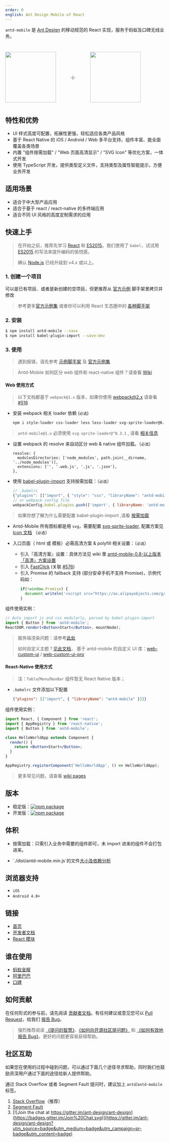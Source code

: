 ```yaml
---
order: 0
english: Ant Design Mobile of React
---
```


`antd-mobile` 是 [Ant Design](http://ant.design) 的移动规范的 React 实现，服务于蚂蚁及口碑无线业务。

<div class="pic-plus">
  <img width="160" src="https://zos.alipayobjects.com/rmsportal/wIjMDnsrDoPPcIV.png">
  <span>+</span>
  <img width="160" src="https://t.alipayobjects.com/images/rmsweb/T16xRhXkxbXXXXXXXX.svg">
</div>

<style>
.pic-plus > * {
  display: inline-block;
  vertical-align: middle;
}
.pic-plus {
  margin: 40px 0;
}
.pic-plus span {
  font-size: 30px;
  color: #aaa;
  margin: 0 40px;
}
</style>

## 特性和优势

- UI 样式高度可配置，拓展性更强，轻松适应各类产品风格
- 基于 React Native 的 iOS / Android / Web 多平台支持，组件丰富、能全面覆盖各类场景
- 内置 "组件按需加载" / "Web 页面高清显示" / "SVG Icon" 等优化方案，一体式开发
- 使用 TypeScript 开发，提供类型定义文件，支持类型及属性智能提示，方便业务开发

## 适用场景

- 适合于中大型产品应用
- 适合于基于 react / react-native 的多终端应用
- 适合不同 UI 风格的高度定制需求的应用

## 快速上手

> 在开始之前，推荐先学习 [React](http://facebook.github.io/react/) 和 [ES2015](http://babeljs.io/docs/learn-es2015/)。我们使用了 `babel`，试试用 [ES2015](http://babeljs.io/blog/2015/06/07/react-on-es6-plus) 的写法来提升编码的愉悦感。
>
> 确认 [Node.js](https://nodejs.org/en/) 已经升级到 v4.x 或以上。

### 1. 创建一个项目

可以是已有项目、或者是新创建的空项目，但更推荐从 [官方示例](https://github.com/ant-design/antd-mobile-samples/tree/master/rn-web) 脚手架里拷贝并修改

> 参考更多[官方示例集](https://github.com/ant-design/antd-mobile-samples)
> 或者你可以利用 React 生态圈中的 [各种脚手架](https://github.com/enaqx/awesome-react#boilerplates)

### 2. 安装

```bash
$ npm install antd-mobile --save
$ npm install babel-plugin-import --save-dev
```

### 3. 使用

> 遇到报错，请先参考 [示例脚手架](https://github.com/ant-design/ant-design-mobile/issues/56) 及 [官方示例集](https://github.com/ant-design/antd-mobile-samples)

> Antd-Mobile 如何区分 web 组件和 react-native 组件？请查看 [Wiki](https://github.com/ant-design/ant-design-mobile/wiki/How-antd-mobile-deal-with-web-and-react-native-code-%3F)

#### Web 使用方式

> 以下文档都基于 `webpack@1.x` 版本，如果你使用 webpack@2.x 请查看 [#516](https://github.com/ant-design/ant-design-mobile/issues/516#issuecomment-293632772)

- 安装 webpack 相关 loader 依赖 (`必选`)

  ```bash
  npm i style-loader css-loader less less-loader svg-sprite-loader@0.3.1 --save-dev
  ```

> `antd-mobile@1.x` 必须使用 `svg-sprite-loader@^0.3.1` , 请看 [相关信息](https://mobile.ant.design/changelog-cn#1.2.0)

- 设置 webpack 的 resolve 来自动区分 web & native 组件加载。（`必选`）

  ```
  resolve: {
    modulesDirectories: ['node_modules', path.join(__dirname, '../node_modules')],
    extensions: ['', '.web.js', '.js', '.json'],
  },
  ```

- 使用 [babel-plugin-import](https://github.com/ant-design/babel-plugin-import) 支持按需加载：（`必选`）

  ```js
  // .babelrc
  {"plugins": [["import", { "style": "css", "libraryName": "antd-mobile" }]]}
  // or webpack config file
  webpackConfig.babel.plugins.push(['import', { libraryName: 'antd-mobile', style: 'css' }]);
  ```

> 如果你想了解为什么需要配置 babel-plugin-import ,请看 [按需加载](https://ant.design/docs/react/getting-started-cn#按需加载)

- Antd-Mobile 所有图标都是用 `svg`，需要配置 [svg-sprite-loader](https://github.com/kisenka/svg-sprite-loader), 配置方案见 [Icon 文档](https://mobile.ant.design/components/icon) （`必选`）

- 入口页面（ html 或 模板）必需高清方案 & polyfill 相关设置：（`必选`）
    - 引入『高清方案』设置：具体方法见 wiki 里 [antd-mobile-0.8-以上版本「高清」方案设置](https://github.com/ant-design/ant-design-mobile/wiki/antd-mobile-0.8-%E4%BB%A5%E4%B8%8A%E7%89%88%E6%9C%AC%E3%80%8C%E9%AB%98%E6%B8%85%E3%80%8D%E6%96%B9%E6%A1%88%E8%AE%BE%E7%BD%AE)
    - 引入 [FastClick](https://github.com/ftlabs/fastclick) (关联 [#576](https://github.com/ant-design/ant-design-mobile/issues/576))
    - 引入 Promise 的 fallback 支持 (部分安卓手机不支持 Promise)，示例代码如：
        ```js
        if(!window.Promise) {
          document.writeln('<script src="https://as.alipayobjects.com/g/component/es6-promise/3.2.2/es6-promise.min.js"'+'>'+'<'+'/'+'script>');
        }
        ```

组件使用实例：

```jsx
// Auto import js and css modularly, parsed by babel-plugin-import
import { Button } from 'antd-mobile';
ReactDOM.render(<Button>Start</Button>, mountNode);
```

> 服务端渲染问题：请参考[此处](https://github.com/ant-design/ant-design-mobile/pull/758)
>
> 如何自定义主题？[见此文档](https://github.com/ant-design/antd-init/blob/master/examples/customize-antd-theme/README.zh-CN.md)，
> 基于 antd-mobile 的自定义 UI 库：[web-custom-ui](https://github.com/ant-design/antd-mobile-samples/tree/master/web-custom-ui) / [web-custom-ui-pro](https://github.com/ant-design/antd-mobile-samples/tree/master/web-custom-ui-pro)

#### React-Native 使用方式

> 注：`Table`/`Menu`/`NavBar` 组件暂无 React Native 版本；

- `.babelrc` 文件添加以下配置

   ```json
  {"plugins": [["import", { "libraryName": "antd-mobile" }]]}
   ```

组件使用实例：

```jsx
import React, { Component } from 'react';
import { AppRegistry } from 'react-native';
import { Button } from 'antd-mobile';

class HelloWorldApp extends Component {
  render() {
    return <Button>Start</Button>;
  }
}

AppRegistry.registerComponent('HelloWorldApp', () => HelloWorldApp);
```

> 更多常见问题，请查看 [wiki pages](https://github.com/ant-design/ant-design-mobile/wiki)

## 版本

- 稳定版：[![npm package](http://img.shields.io/npm/v/antd-mobile.svg?style=flat-square)](http://npmjs.com/package/antd-mobile)
- 开发版：[![npm package](https://cnpmjs.org/badge/v/antd-mobile.svg?&tag=beta&subject=npm)](http://npmjs.com/package/antd-mobile)

## 体积

- 按需加载：只需引入业务中需要的组件即可，未 import 进来的组件不会打包进来。
- <p>`./dist/antd-mobile.min.js`的文件<a href="https://ant-design.github.io/ant-design-analysis/" target="_blank">大小及依赖分析</a></p>

## 浏览器支持

- `iOS`
- `Android 4.0+`

## 链接

- [首页](https://mobile.ant.design/)
- [开发者文档](http://github.com/ant-design/ant-design-mobile/blob/master/development.zh-CN.md)
- [React 模块](http://github.com/react-component)

## 谁在使用

- [蚂蚁金服](http://www.antgroup.com/)
- [阿里巴巴](http://www.alibaba.com/)
- [口碑](http://www.koubei.com/)

## 如何贡献

在任何形式的参与前，请先阅读 [贡献者文档](https://github.com/ant-design/ant-design-mobile/blob/master/.github/CONTRIBUTING.md)。有任何建议或意见您可以 [Pull Request](https://github.com/ant-design/ant-design-mobile/pulls)，给我们 [报告 Bug](https://github.com/ant-design/ant-design-mobile/issues/new)。

> 强烈推荐阅读 [《提问的智慧》](https://github.com/ryanhanwu/How-To-Ask-Questions-The-Smart-Way)、[《如何向开源社区提问题》](https://github.com/seajs/seajs/issues/545) 和 [《如何有效地报告 Bug》](http://www.chiark.greenend.org.uk/%7Esgtatham/bugs-cn.html)，更好的问题更容易获得帮助。

## 社区互助

如果您在使用的过程中碰到问题，可以通过下面几个途径寻求帮助，同时我们也鼓励资深用户通过下面的途径给新人提供帮助。

通过 Stack Overflow 或者 Segment Fault 提问时，建议加上 `antd`/`antd-mobile` 标签。

1. [Stack Overflow](http://stackoverflow.com/questions/tagged/antd)（推荐）
2. [Segment Fault](https://segmentfault.com/t/antd)
3. [![Join the chat at https://gitter.im/ant-design/ant-design](https://badges.gitter.im/Join%20Chat.svg)](https://gitter.im/ant-design/ant-design?utm_source=badge&utm_medium=badge&utm_campaign=pr-badge&utm_content=badge)
